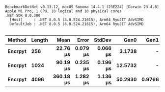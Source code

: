 ```

BenchmarkDotNet v0.13.12, macOS Sonoma 14.4.1 (23E224) [Darwin 23.4.0]
Apple M1 Pro, 1 CPU, 10 logical and 10 physical cores
.NET SDK 8.0.300
  [Host]     : .NET 8.0.5 (8.0.524.21615), Arm64 RyuJIT AdvSIMD
  DefaultJob : .NET 8.0.5 (8.0.524.21615), Arm64 RyuJIT AdvSIMD


```
| Method  | Length | Mean      | Error    | StdDev   | Gen0    | Gen1   | Allocated |
|-------- |------- |----------:|---------:|---------:|--------:|-------:|----------:|
| **Encrpyt** | **256**    |  **22.76 μs** | **0.079 μs** | **0.066 μs** |  **3.1738** |      **-** |  **19.62 KB** |
| **Encrpyt** | **1024**   |  **90.19 μs** | **0.235 μs** | **0.196 μs** | **12.5732** |      **-** |  **77.48 KB** |
| **Encrpyt** | **4096**   | **360.18 μs** | **1.282 μs** | **1.136 μs** | **50.2930** | **0.9766** |  **308.5 KB** |
